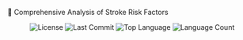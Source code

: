 📁 Comprehensive Analysis of Stroke Risk Factors
<p align="center"> <img src="https://img.shields.io/github/license/mervepakcan/Comprehensive-Analysis-of-Stroke-Risk-Factors.git?style=for-the-badge&logo=opensourceinitiative&logoColor=white&color=blue" alt="License"> <img src="https://img.shields.io/github/last-commit/mervepakcan/Comprehensive-Analysis-of-Stroke-Risk-Factors.git?style=for-the-badge&logo=git&logoColor=white&color=blue" alt="Last Commit"> <img src="https://img.shields.io/github/languages/top/mervepakcan/Comprehensive-Analysis-of-Stroke-Risk-Factors.git?style=for-the-badge&color=blue" alt="Top Language"> <img src="https://img.shields.io/github/languages/count/mervepakcan/Comprehensive-Analysis-of-Stroke-Risk-Factors.git?style=for-the-badge&color=blue" alt="Language Count"> </p>

